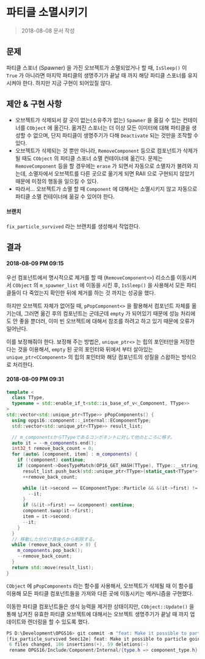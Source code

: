 # 파티클 소멸시키기

> 2018-08-08 문서 작성

## 문제

파티클 스포너 (Spawner) 을 가진 오브젝트가 소멸되었거나 할 때, `IsSleep()` 이 `True` 가 아니라면 마지막 파티클의 생명주기가 끝날 때 까지 해당 파티클 스포너를 유지시켜야 한다. 하지만 지금 구현이 되어있질 않다.

## 제안 & 구현 사항

* 오브젝트가 삭제되서 갈 곳이 없는(소유주가 없는) `Spawner` 을 옮길 수 있는 컨테이너를 `CObject` 에 옮긴다. 옮겨진 스포너는 더 이상 모든 이미터에 대해 파티클을 생성할 수 없으며, 단지 파티클이 생명주기가 다해 `Deactivate` 되는 것만을 조작할 수 있다.
* 오브젝트가 삭제되는 것 뿐만 아니라, `RemoveComponent` 등으로 컴포넌트가 삭제가 될 때도 `CObject` 의 파티클 스포너 소멸 컨테이너에 옮긴다. 문제는 `RemoveComponent` 등을 할 경우에는 `erase` 가 되면서 자동으로 소멸자가 불려와 지는데, 소멸자에서 오브젝트를 다른 곳으로 옮기게 되면 RAII 으로 구현되지 않았기 때문에 미정의 행동을 일으킬 수 있다.
* 따라서... 오브젝트가 소멸 할 때 `Component` 에 대해서는 소멸시키지 않고 자동으로 파티클 소멸 컨테이너에 옮길 수 있어야 한다.

#### 브랜치

`fix_particle_survived` 라는 브랜치를 생성해서 작업한다.

## 결과

#### 2018-08-09 PM 09:15

우선 컴포넌트에서 명시적으로 제거를 할 때 (`RemoveComponent<>`) 리소스를 이동시켜서 `CObject` 의 `m_spawner_list` 에 이동을 시킨 후, `IsSleep()` 을 사용해서 모든 파티클들이 다 죽었는지 확인한 뒤에 제거를 하는 것 까지는 성공을 했다.

하지만 오브젝트 자체가 없어질 때, `pPopComponent<>` 을 활용해서 컴포넌트 자체를 옮기는데, 그러면 옮긴 후의 컴포넌트는 군데군데 `empty` 가 되어있기 때문에 성능 처리에도 안 좋을 뿐더러, 이미 빈 오브젝트에 대해서 참조를 하려고 하고 있기 때문에 오류가 일어난다.

이를 보정해줘야 한다. 보정해 주는 방법은, `unique_ptr<>` 는 힙의 포인터만을 저장한다는 것을 이용해서, `empty` 된 곳의 포인터와 뒤에서 부터 살아있는 `unique_ptr<CComponent>` 의 힙의 포인터와 해당 컴포넌트의 성질을 스왑하는 방식으로 처리한다.

#### 2018-08-09 PM 09:31

``` c++
template <
  class TType,
  typename = std::enable_if_t<std::is_base_of_v<_Component, TType>>
>
std::vector<std::unique_ptr<TType>> pPopComponents() {
  using opgs16::component::_internal::EComponentType;
  std::vector<std::unique_ptr<TType>> result_list;

  // m_componentsからTTypeであるコンポネントに対して他のところに移す。
  auto it = --m_components.end();
  int32_t remove_back_count = 0;
  for (auto& [component, item] : m_components) {
    if (!component) continue;
    if (component->DoesTypeMatch(OP16_GET_HASH(TType), TType::__string_literal)) {
      result_list.push_back(std::unique_ptr<TType>(static_cast<TType*>(component.release())));
      ++remove_back_count;

      while (it->second == EComponentType::Particle && &(it->first) != &component) {
        --it;
      }
      if (&(it->first) == &component) continue;
      component.swap(it->first);
      item = it->second;
      --it;
    }
  }
  // 移動した分だけ真後ろから削除する。
  while (remove_back_count > 0) {
    m_components.pop_back();
    --remove_back_count;
  }
  return std::move(result_list);
}
```

`CObject` 에 `pPopComponents` 라는 함수를 사용해서, 오브젝트가 삭제될 때 이 함수를 이용해 모든 파티클 컴포넌트들을 가져와 다른 곳에 이동시키는 메커니즘을 구현했다.

이동한 파티클 컴포넌트들은 생식 능력을 제거한 상태이지만, `CObject::Update()` 을 통해 남겨진 유효한 파티클 오브젝트에 대해서는 오브젝트 생명주기가 끝날 때 까지 업데이트와 렌더링을 할 수 있도록 했다.

``` powershell
PS D:\Development\OPGS16> git commit -m "feat: Make it possible to particle going on even though object disappear"
[fix_particle_survived 5eec12e] feat: Make it possible to particle going on even though object disappear
 6 files changed, 106 insertions(+), 59 deletions(-)
 rename OPGS16/Include/Component/Internal/{type.h => component_type.h} (90%)
```

